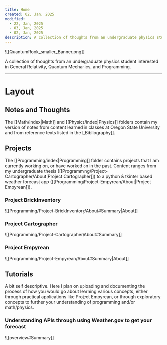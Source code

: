 ```yaml
---
title: Home
created: 02, Jan, 2025
modified:
  - 22, Jan, 2025
  - 03, Jan, 2025
  - 02, Jan, 2025
description: A collection of thoughts from an undergraduate physics student interested in General Relativity, Quantum Mechanics, and Programming.
---
```

![[QuantumRook_smaller_Banner.png]]

A collection of thoughts from an undergraduate physics student interested in General Relativity, Quantum Mechanics, and Programming.

---

# Layout

## Notes and Thoughts

The [[Math/index|Math]] and [[Physics/index|Physics]] folders contain my version of notes from content learned in classes at Oregon State University and from reference texts listed in the [[Bibliography]].

## Projects

The [[Programming/index|Programming]] folder contains projects that I am currently working on, or have worked on in the past. Content ranges from my undergraduate thesis ([[Programming/Project-Cartographer/About|Project Cartographer]]) to a python & tkinter based weather forecast app ([[Programming/Project-Empyrean/About|Project Empyrean]]).

### Project BrickInventory

![[Programming/Project-BrickInventory/About#Summary|About]]
### Project Cartographer

![[Programming/Project-Cartographer/About#Summary]]

### Project Empyrean

![[Programming/Project-Empyrean/About#Summary|About]]

## Tutorials

A bit self descriptive. Here I plan on uploading and documenting the process of how you would go about learning various concepts, either through practical applications like Project Empyrean, or through exploratory concepts to further your understanding of programming and/or math/physics.

### Understanding APIs through using Weather.gov to get your forecast

![[overview#Summary]]

